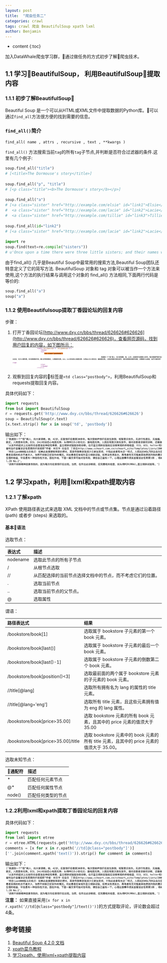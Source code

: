 ```yaml
---
layout: post
title:  "爬虫任务二"
categories: crawl
tags: crawl 爬虫 BeautifulSoup xpath lxml
author: Benjamin
---
```


* content
{:toc}

加入DataWhale爬虫学习群，通过做任务的方式初步了解爬虫技术。




## 1.1 学习BeautifulSoup， 利用BeautifulSoup提取内容

### 1.1.1 初步了解BeautifulSoup
Beautiful Soup 是一个可以从HTML或XML文件中提取数据的Python库。可以通过`find_all`方法很方便的找到需要的信息。

### `find_all()`简介

`find_all( name , attrs , recursive , text , **kwargs )`

`find_all()` 方法搜索当前`tag`的所有`tag`子节点,并判断是否符合过滤器的条件.这里有几个例子:
```python
soup.find_all("title")
# [<title>The Dormouse's story</title>]

soup.find_all("p", "title")
# [<p class="title"><b>The Dormouse's story</b></p>]

soup.find_all("a")
# [<a class="sister" href="http://example.com/elsie" id="link1">Elsie</a>,
#  <a class="sister" href="http://example.com/lacie" id="link2">Lacie</a>,
#  <a class="sister" href="http://example.com/tillie" id="link3">Tillie</a>]

soup.find_all(id="link2")
# [<a class="sister" href="http://example.com/lacie" id="link2">Lacie</a>]

import re
soup.find(text=re.compile("sisters"))
# u'Once upon a time there were three little sisters; and their names were\n'
```
由于find_all() 几乎是Beautiful Soup中最常用的搜索方法,Beautiful Soup团队还特意定义了它的简写方法. BeautifulSoup 对象和 tag 对象可以被当作一个方法来使用,这个方法的执行结果与调用这个对象的 find_all() 方法相同,下面两行代码是等价的:

```python
soup.find_all("a")
soup("a")
```
### 1.1.2 使用Beautifulsoup提取丁香园论坛的回复内容

步骤：
1. 打开丁香园论坛[http://www.dxy.cn/bbs/thread/626626#626626](http://www.dxy.cn/bbs/thread/626626#626626)，查看网页源码，找到用户回复的内容，如下图所示：
![](/images/20190409/丁香园.png)

2. 观察到回复内容的标签是`<td class="postbody">`，利用BeautifulSoup和requests提取回复内容。

具体代码如下：
```python
import requests
from bs4 import BeautifulSoup
r = requests.get('http://www.dxy.cn/bbs/thread/626626#626626')
soup = BeautifulSoup(r.text)
[x.text.strip() for x in soup('td', 'postbody')]
```
输出如下：
![](/images/20190409/回复内容.png)

## 1.2 学习xpath，利用lxml和xpath提取内容
### 1.2.1 了解xpath
XPath 使用路径表达式来选取 XML 文档中的节点或节点集。节点是通过沿着路径 (path) 或者步 (steps) 来选取的。

#### 基本语法

选取节点：

| 表达式     | 描述     |
| :------------- | :------------- |
| nodename | 选取此节点的所有子节点 |
| / | 从根节点选取|
| // | 从匹配选择的当前节点选择文档中的节点，而不考虑它们的位置。|
| .   | 选取当前节点 |
| .. | 选取当前节点的父节点。|
| @  | 选取属性 |


谓语：

| 路径表达式 | 结果     |
| :------------- | :------------- |
| /bookstore/book[1]      |选取属于 bookstore 子元素的第一个 book 元素。|
| /bookstore/book[last()]	      |选取属于 bookstore 子元素的最后一个 book 元素。|
|/bookstore/book[last()-1]|选取属于 bookstore 子元素的倒数第二个 book 元素。|
|/bookstore/book[position()<3]|选取最前面的两个属于 bookstore 元素的子元素的 book 元素。|
|//title[@lang]	|选取所有拥有名为 lang 的属性的 title 元素。|
|//title[@lang='eng']	|选取所有 title 元素，且这些元素拥有值为 eng 的 lang 属性。|
|/bookstore/book[price>35.00]	|选取 bookstore 元素的所有 book 元素，且其中的 price 元素的值须大于 35.00|
|/bookstore/book[price>35.00]/title|选取 bookstore 元素中的 book 元素的所有 title 元素，且其中的 price 元素的值须大于 35.00。|

选取未知节点：

| 通配符 | 描述     |
| :------------- | :------------- |
|*|匹配任何元素节点|
|@*|匹配任何属性节点|
|node()|匹配任何类型的节点|

### 1.2.2利用lxml和xpath提取丁香园论坛的回复内容

具体代码如下：
```Python
import requests
from lxml import etree
r = etree.HTML(requests.get('http://www.dxy.cn/bbs/thread/626626#626626').text)
comments = [x for x in r.xpath('//td[@class="postbody"]')]
[''.join(comment.xpath('text()')).strip() for comment in comments]
```
输出如下：
![](/images/20190409/回复内容.png)
**注意：**
如果直接采用`[x for x in r.xpath('//td[@class="postbody"]/text()')]`的方式提取评论，评论数会超过4条。

## 参考链接
1. [Beautiful Soup 4.2.0 文档](https://www.crummy.com/software/BeautifulSoup/bs4/doc/index.zh.html)
2. [xpath菜鸟教程](http://www.runoob.com/xpath/xpath-tutorial.html)
3. [学习xpath，使用lxml+xpath提取内容](https://blog.csdn.net/naonao77/article/details/88129994)
